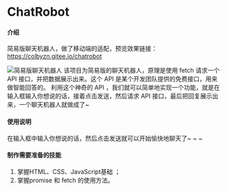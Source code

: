 # ChatRobot

#### 介绍
简易版聊天机器人，做了移动端的适配，预览效果链接：https://colbyzn.gitee.io/chatrobot

![简易版聊天机器人](https://gitee.com/colbyzn/BlogImages/raw/master/images/%E7%AE%80%E6%98%93%E7%89%88%E8%81%8A%E5%A4%A9%E6%9C%BA%E5%99%A8%E4%BA%BA.gif)
该项目为简易版的聊天机器人，原理是使用 fetch 请求一个 API 接口，并把数据展示出来。这个 API 是某个开发团队提供的免费接口，用来做智能回答的。
利用这个神奇的 API ，我们就可以简单地实现一个功能，就是在输入框输入你想说的话，接着点击发送，然后请求 API 接口，最后把回复展示出来，一个聊天机器人就做成了~


#### 使用说明

在输入框中输入你想说的话，然后点击发送就可以开始愉快地聊天了~ ~ ~


#### 制作需要准备的技能
1. 掌握HTML、CSS、JavaScript基础 ；
2. 掌握promise 和 fetch 的使用方法。
